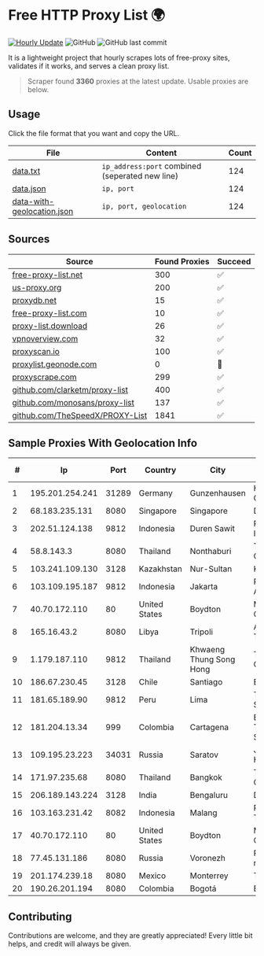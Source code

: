 
# Free HTTP Proxy List 🌍

[![Hourly Update](https://github.com/mertguvencli/http-proxy-list/actions/workflows/main.yml/badge.svg?branch=main)](https://github.com/mertguvencli/http-proxy-list/actions/workflows/main.yml)
![GitHub](https://img.shields.io/github/license/mertguvencli/http-proxy-list)
![GitHub last commit](https://img.shields.io/github/last-commit/mertguvencli/http-proxy-list)

It is a lightweight project that hourly scrapes lots of free-proxy sites, validates if it works, and serves a clean proxy list.


> Scraper found **3360** proxies at the latest update. Usable proxies are below.

## Usage

Click the file format that you want and copy the URL.


|File|Content|Count|
|----|-------|-----|
|[data.txt](https://raw.githubusercontent.com/mertguvencli/http-proxy-list/main/proxy-list/data.txt)|`ip_address:port` combined (seperated new line)|124|
|[data.json](https://raw.githubusercontent.com/mertguvencli/http-proxy-list/main/proxy-list/data.json)|`ip, port`|124|
|[data-with-geolocation.json](https://raw.githubusercontent.com/mertguvencli/http-proxy-list/main/proxy-list/data-with-geolocation.json)|`ip, port, geolocation`|124|

## Sources

|Source|Found Proxies|Succeed|
|------|-------------|-------|
|[free-proxy-list.net](https://free-proxy-list.net)|300|✅|
|[us-proxy.org](https://www.us-proxy.org)|200|✅|
|[proxydb.net](http://proxydb.net)|15|✅|
|[free-proxy-list.com](https://free-proxy-list.com/?page=&port=&type%5B%5D=http&type%5B%5D=https&up_time=0&search=Search)|10|✅|
|[proxy-list.download](https://www.proxy-list.download/HTTP)|26|✅|
|[vpnoverview.com](https://vpnoverview.com/privacy/anonymous-browsing/free-proxy-servers)|32|✅|
|[proxyscan.io](https://www.proxyscan.io)|100|✅|
|[proxylist.geonode.com](https://proxylist.geonode.com/api/proxy-list?limit=300&page=1&sort_by=lastChecked&sort_type=desc&protocols=http,https)|0|🚫|
|[proxyscrape.com](https://api.proxyscrape.com/v2/?request=displayproxies&protocol=http&timeout=10000&country=all&ssl=all&anonymity=all)|299|✅|
|[github.com/clarketm/proxy-list](https://raw.githubusercontent.com/clarketm/proxy-list/master/proxy-list-raw.txt)|400|✅|
|[github.com/monosans/proxy-list](https://raw.githubusercontent.com/monosans/proxy-list/main/proxies/http.txt)|137|✅|
|[github.com/TheSpeedX/PROXY-List](https://raw.githubusercontent.com/TheSpeedX/PROXY-List/master/http.txt)|1841|✅|


## Sample Proxies With Geolocation Info

|#|Ip|Port|Country|City|Internet Service Provider|
|-|--|----|-------|----|-------------------------|
|1|195.201.254.241|31289|Germany|Gunzenhausen|Hetzner Online GmbH|
|2|68.183.235.131|8080|Singapore|Singapore|DigitalOcean, LLC|
|3|202.51.124.138|9812|Indonesia|Duren Sawit|PT iForte Global Internet|
|4|58.8.143.3|8080|Thailand|Nonthaburi|True Internet Corporation CO. Ltd.|
|5|103.241.109.130|3128|Kazakhstan|Nur-Sultan|Kar-Tel LLC|
|6|103.109.195.187|9812|Indonesia|Jakarta|PT Cyberindo Aditama|
|7|40.70.172.110|80|United States|Boydton|Microsoft Corporation|
|8|165.16.43.2|8080|Libya|Tripoli|Aljeel Aljadeed Technology|
|9|1.179.187.110|9812|Thailand|Khwaeng Thung Song Hong|TOT Public Company Limited|
|10|186.67.230.45|3128|Chile|Santiago|Entel Chile S.A.|
|11|181.65.189.90|9812|Peru|Lima|Telefonica del Peru S.A.A.|
|12|181.204.13.34|999|Colombia|Cartagena|EPM Telecomunicaciones S.A. E.S.P.|
|13|109.195.23.223|34031|Russia|Saratov|JSC "ER-Telecom Holding"|
|14|171.97.235.68|8080|Thailand|Bangkok|True Internet Corporation CO. Ltd.|
|15|206.189.143.224|3128|India|Bengaluru|DigitalOcean, LLC|
|16|103.163.231.42|8082|Indonesia|Malang|PT Metrosolusi Teknologi Indonesia|
|17|40.70.172.110|80|United States|Boydton|Microsoft Corporation|
|18|77.45.131.186|8080|Russia|Voronezh|Rostelecom networks|
|19|201.174.239.18|8080|Mexico|Monterrey|Transtelco Inc|
|20|190.26.201.194|8080|Colombia|Bogotá|ETB - Colombia|



## Contributing

Contributions are welcome, and they are greatly appreciated! Every
little bit helps, and credit will always be given.

